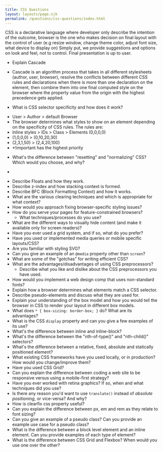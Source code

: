 ```yaml
---
title: CSS Questions
layout: layouts/page.njk
permalink: /questions/css-questions/index.html
---
```


CSS is a declarative language where developer only describe the intention of the outcome, browser is the one who makes decision on final layout with the control of user (e.g resize window, change theme color, adjust font size, what device to display on)
Simply put, we provide suggestions and options on look and feel, not to control. Final presentation is up to user. 

* Explain Cascade
- Cascade is an algorithm process that takes in all different stylesheets (author, user, browser), resolve the conflicts between different CSS rules and declarations when there is more than one declaration on the element, then combine them into one final computed style on the browser where the property value from the origin with the highest precedence gets applied.


* What is CSS selector specificity and how does it work?
- User > Author > default Browser
- The browser determines what styles to show on an element depending on the specificity of CSS rules. The rules are: 
- Inline styles > IDs > Class > Elements (0,0,0,0) 
- (1,0,0,0) > (0,10,20,30) 
- (2,3,1,50) > (2,4,20,100)
- *!important has the highest priority

* What's the difference between "resetting" and "normalizing" CSS? Which would you choose, and why?
-

* Describe Floats and how they work.
* Describe z-index and how stacking context is formed.
* Describe BFC (Block Formatting Context) and how it works.
* What are the various clearing techniques and which is appropriate for what context?
* How would you approach fixing browser-specific styling issues?
* How do you serve your pages for feature-constrained browsers?
  * What techniques/processes do you use?
* What are the different ways to visually hide content (and make it available only for screen readers)?
* Have you ever used a grid system, and if so, what do you prefer?
* Have you used or implemented media queries or mobile specific layouts/CSS?
* Are you familiar with styling SVG?
* Can you give an example of an `@media` property other than `screen`?
* What are some of the "gotchas" for writing efficient CSS?
* What are the advantages/disadvantages of using CSS preprocessors?
  * Describe what you like and dislike about the CSS preprocessors you have used.
* How would you implement a web design comp that uses non-standard fonts?
* Explain how a browser determines what elements match a CSS selector.
* Describe pseudo-elements and discuss what they are used for.
* Explain your understanding of the box model and how you would tell the browser in CSS to render your layout in different box models.
* What does ```* { box-sizing: border-box; }``` do? What are its advantages?
* What is the CSS `display` property and can you give a few examples of its use?
* What's the difference between inline and inline-block?
* What's the difference between the "nth-of-type()" and "nth-child()" selectors?
* What's the difference between a relative, fixed, absolute and statically positioned element?
* What existing CSS frameworks have you used locally, or in production? How would you change/improve them?
* Have you used CSS Grid?
* Can you explain the difference between coding a web site to be responsive versus using a mobile-first strategy?
* Have you ever worked with retina graphics? If so, when and what techniques did you use?
* Is there any reason you'd want to use `translate()` instead of *absolute positioning*, or vice-versa? And why?
* How is clearfix css property useful?
* Can you explain the difference between px, em and rem as they relate to font sizing?
* Can you give an example of a pseudo class? Can you provide an example use case for a pseudo class? 
* What is the difference between a block level element and an inline element. Can you provide examples of each type of element?
* What is the difference between CSS Grid and Flexbox? When would you use one over the other?
